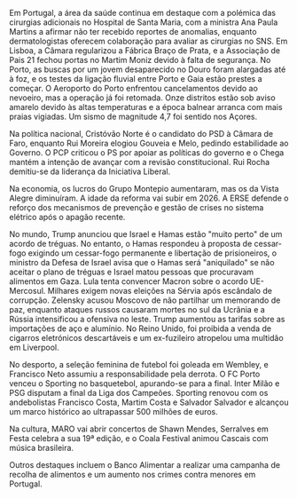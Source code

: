 Em Portugal, a área da saúde continua em destaque com a polémica das cirurgias adicionais no Hospital de Santa Maria, com a ministra Ana Paula Martins a afirmar não ter recebido reportes de anomalias, enquanto dermatologistas oferecem colaboração para avaliar as cirurgias no SNS. Em Lisboa, a Câmara regularizou a Fábrica Braço de Prata, e a Associação de Pais 21 fechou portas no Martim Moniz devido à falta de segurança. No Porto, as buscas por um jovem desaparecido no Douro foram alargadas até à foz, e os testes da ligação fluvial entre Porto e Gaia estão prestes a começar. O Aeroporto do Porto enfrentou cancelamentos devido ao nevoeiro, mas a operação já foi retomada. Onze distritos estão sob aviso amarelo devido às altas temperaturas e a época balnear arranca com mais praias vigiadas. Um sismo de magnitude 4,7 foi sentido nos Açores.

Na política nacional, Cristóvão Norte é o candidato do PSD à Câmara de Faro, enquanto Rui Moreira elogiou Gouveia e Melo, pedindo estabilidade ao Governo. O PCP criticou o PS por apoiar as políticas do governo e o Chega mantém a intenção de avançar com a revisão constitucional. Rui Rocha demitiu-se da liderança da Iniciativa Liberal.

Na economia, os lucros do Grupo Montepio aumentaram, mas os da Vista Alegre diminuíram. A idade da reforma vai subir em 2026. A ERSE defende o reforço dos mecanismos de prevenção e gestão de crises no sistema elétrico após o apagão recente.

No mundo, Trump anunciou que Israel e Hamas estão "muito perto" de um acordo de tréguas. No entanto, o Hamas respondeu à proposta de cessar-fogo exigindo um cessar-fogo permanente e libertação de prisioneiros, o ministro da Defesa de Israel avisa que o Hamas será "aniquilado" se não aceitar o plano de tréguas e Israel matou pessoas que procuravam alimentos em Gaza. Lula tenta convencer Macron sobre o acordo UE-Mercosul. Milhares exigem novas eleições na Sérvia após escândalo de corrupção. Zelensky acusou Moscovo de não partilhar um memorando de paz, enquanto ataques russos causaram mortes no sul da Ucrânia e a Rússia intensificou a ofensiva no leste. Trump aumentou as tarifas sobre as importações de aço e alumínio. No Reino Unido, foi proibida a venda de cigarros eletrónicos descartáveis e um ex-fuzileiro atropelou uma multidão em Liverpool.

No desporto, a seleção feminina de futebol foi goleada em Wembley, e Francisco Neto assumiu a responsabilidade pela derrota. O FC Porto venceu o Sporting no basquetebol, apurando-se para a final. Inter Milão e PSG disputam a final da Liga dos Campeões. Sporting renovou com os andebolistas Francisco Costa, Martim Costa e Salvador Salvador e alcançou um marco histórico ao ultrapassar 500 milhões de euros.

Na cultura, MARO vai abrir concertos de Shawn Mendes, Serralves em Festa celebra a sua 19ª edição, e o Coala Festival animou Cascais com música brasileira.

Outros destaques incluem o Banco Alimentar a realizar uma campanha de recolha de alimentos e um aumento nos crimes contra menores em Portugal.